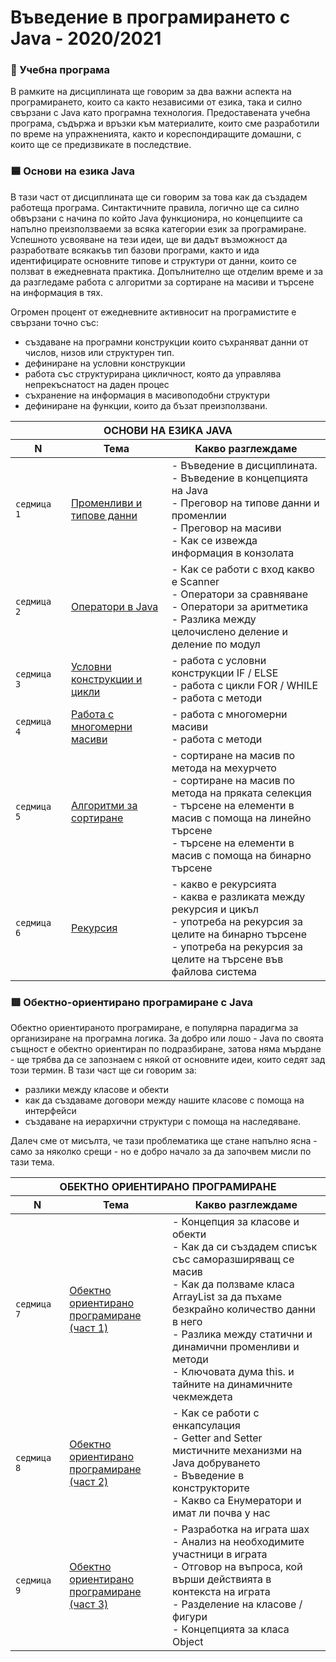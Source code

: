 # Въведение в програмирането с Java - 2020/2021

### 🚀 Учебна програма

В рамките на дисциплината ще говорим за два важни аспекта на програмирането, които са както независими от езика, така и силно свързани с Java като програмна технология. Предоставената учебна програма, съдържа и връзки към материалите, които сме разработили по време на упражненията, както и кореспондиращите домашни, с които ще се предизвикате в последствие. 

### 🟦 Основи на езика Java

В тази част от дисциплината ще си говорим за това как да създадем работеща програма. Синтактичните правила, логично ще са силно обвързани с начина по който Java функционира, но концепциите са напълно преизползваеми за всяка категории език за програмиране. Успешното усвояване на тези идеи, ще ви дадът възможност да разработвате всякакъв тип базови програми, както и ида идентифицирате основните типове и структури от данни, които се ползват в ежедневната практика. Допълнително ще отделим време и за да разгледаме работа с алгоритми за сортиране на масиви и търсене на информация в тях.

Огромен процент от ежедневните активносит на програмистите е свързани точно със: 
 - създаване на програмни конструкции които съхраняват данни от числов, низов или структурен тип.
 - дефиниране на условни конструкции
 - работа със структурирана цикличност, която да управлява непрекъснатост на даден процес
 - съхранение на информация в масивоподобни структури
 - дефиниране на функции, които да бъзат преизползвани.

<table>
    <thead>
        <tr>
            <th  colspan="3">ОСНОВИ НА ЕЗИКА JAVA</th>
        </tr>
        <tr>
            <th width="120">N</th>
            <th width="280px">Тема</th>
            <th width="610px">Какво разглеждаме</th>
        </tr>
    </thead>
    <tbody>
        <tr>
            <td><code>седмица 1</code></td>
             <td>
              <a href="./week-01">
               Променливи и типове данни
              </a>
             </td>
            <td>
                - Въведение в дисциплината.<br> 
                - Въведение в концепцията на Java <br>
                - Преговор на типове данни и променлии <br> 
                - Преговор на масиви <br> 
                - Как се извежда информация в конзолата
            </td>
        </tr>
        <tr>
            <td><code>седмица 2</code></td>
            <td>
              <a href="./week-02">
              Оператори в Java
              </a>
             </td>
            <td>
                - Как се работи с вход какво е Scanner <br> 
                - Оператори за сравняване <br> 
                - Оператори за аритметика <br> 
                - Разлика между целочислено деление и деление по модул
            </td>
        </tr>
        <tr>
            <td><code>седмица 3</code></td>
            <td>
              <a href="./week-03">
               Условни конструкции и цикли
              </a>
             </td>
            <td>
            - работа с условни конструкции IF / ELSE <br> 
            - работа с цикли FOR / WHILE <br> 
            - работа с методи
            </td>
        </tr>
        <tr>
            <td><code>седмица 4</code></td>
            <td>
             <a href="./week-04">
             Работа с многомерни масиви
             </a>
            </td>
            <td>
            - работа с многомерни масиви <br> 
            - работа с методи
            </td>
        </tr>
        <tr>
            <td><code>седмица 5</code></td>
            <td>
             <a href="./week-05">
              Алгоритми за сортиране
             </a>
             </td>
            <td>
            - сортиране на масив по метода на мехурчето <br> 
            - сортиране на масив по метода на пряката селекция <br> 
            - търсене на елементи в масив с помоща на линейно търсене <br> 
            - търсене на елементи в масив с помоща на бинарно търсене
            </td>
        </tr>                
        <tr>
            <td><code>седмица 6</code></td>
            <td>
             <a href="./week-06">
              Рекурсия
             </a>
            </td>
            <td>
            - какво е рекурсията <br> 
            - каква е разликата между рекурсия и цикъл <br> 
            - употреба на рекурсия за целите на бинарно търсене <br> 
            - употреба на рекурсия за целите на търсене във файлова система
            </td>
        </tr>
    <tbody>
</table>

### 🟥 Обектно-ориентирано програмиране с Java

Обектно ориентираното програмиране, е популярна парадигма за организиране на програмна логика. За добро или лошо - Java по своята същност е обектно ориентиран по подразбиране, затова няма мърдане - ще трябва да се запознаем с някой от основните идеи, които седят зад този термин. В тази част ще си говорим за:
- разлики между класове и обекти
- как да създаваме договори между нашите класове с помоща на интерфейси
- създаване на иерархични структури с помоща на наследяване.

Далеч сме от мисълта, че тази проблематика ще стане напълно ясна - само за няколко срещи - но е добро начало за да започвем мисли по тази тема. 

<table>
    <thead>
        <tr>
            <th  colspan="3">ОБЕКТНО ОРИЕНТИРАНО ПРОГРАМИРАНЕ</th>
        </tr>
        <tr>
            <th width="120">N</th>
            <th width="280px">Тема</th>
            <th width="610px">Какво разглеждаме</th>
        </tr>
    </thead>
    <tbody>
        <tr>
            <td><code>седмица 7</code></td>
            <td>
             <a href="./week-07">
             Обектно ориентирано програмиране (част 1)
             </a>
            </td>
            <td>
            - Концепция за класове и обекти <br> 
            - Как да си създадем списък със саморазширяващ се масив <br> 
            - Как да ползваме класа ArrayList за да пъхаме безкрайно количество данни в него <br> 
            - Разлика между статични и динамични променливи и методи <br> 
            - Ключовата дума this. и тайните на динамичните чекмеждета
            </td>
        </tr>
        <tr>
            <td><code>седмица 8</code></td>
            <td>
             <a href="./week-08">
              Обектно ориентирано програмиране (част 2)
             </a>
            </td>
            <td>
            - Как се работи с енкапсулация <br> 
            - Getter and Setter мистичните механизми на Java добруването <br> 
            - Въведение в конструкторите <br> 
            - Какво са Енумератори и имат ли почва у нас
            </td>
        </tr>
        <tr>
            <td><code>седмица 9</code></td>
            <td>
             <a href="./week-09">
              Обектно ориентирано програмиране (част 3)
             </a>
            </td>
            <td>
            - Разработка на играта шах <br> 
            - Анализ на необходимите участници в играта <br> 
            - Отговор на въпроса, кой върши действията в контекста на играта <br> 
            - Разделение на класове / фигури <br> 
            - Концепцията за класа Object
            </td>
        </tr>
    <tbody>
</table>
